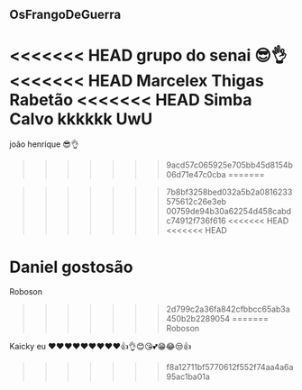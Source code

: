 ## OsFrangoDeGuerra
<<<<<<< HEAD
grupo do senai 😎👌
<<<<<<< HEAD
Marcelex
Thigas Rabetão
<<<<<<< HEAD
Simba Calvo kkkkkk UwU
=======
joão henrique 😎👌
>>>>>>> 9acd57c065925e705bb45d8154b06d71e47c0cba
=======

>>>>>>> 7b8bf3258bed032a5b2a0816233575612c26e3eb
>>>>>>> 00759de94b30a62254d458cabdc74912f736f616
<<<<<<< HEAD
<<<<<<< HEAD

Daniel gostosão
=======
Roboson
>>>>>>> 2d799c2a36fa842cfbbcc65ab3a450b2b2289054
=======
Roboson

Kaicky eu ❤️❤️❤️❤️❤️❤️❤️❤️❤️👍👌😊😘💕😁😂😒👍
>>>>>>> f8a12711bf5770612f552f74aa4a6a95ac1ba01a
